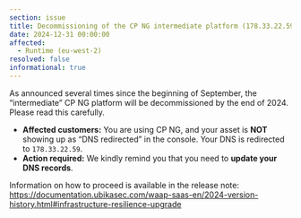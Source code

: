 ```yaml
---
section: issue
title: Decommissioning of the CP NG intermediate platform (178.33.22.59) by the end of 2024.
date: 2024-12-31 00:00:00
affected:
  - Runtime (eu-west-2)
resolved: false
informational: true
---
```


As announced several times since the beginning of September, the “intermediate” CP NG platform will be decommissioned by the end of 2024. Please read this carefully.

* **Affected customers:** You are using CP NG, and your asset is **NOT** showing up as “DNS redirected” in the console. Your DNS is redirected to `178.33.22.59`.
* **Action required:** We kindly remind you that you need to **update your DNS records**.

Information on how to proceed is available in the release note: https://documentation.ubikasec.com/waap-saas-en/2024-version-history.html#infrastructure-resilience-upgrade

